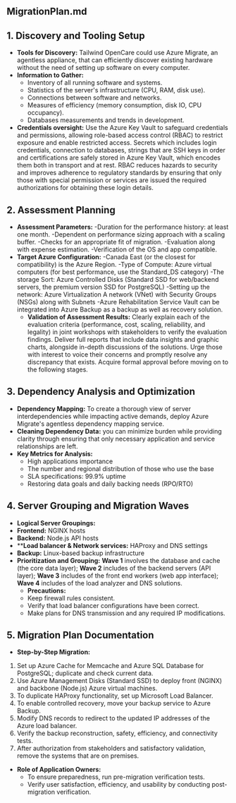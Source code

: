 ## MigrationPlan.md
## 1. Discovery and Tooling Setup 
- **Tools for Discovery:** Tailwind OpenCare could use Azure Migrate, an agentless appliance, that can efficiently discover existing hardware without the need of setting up software on every computer.
- **Information to Gather:**
  - Inventory of all running software and systems.
  - Statistics of the server's infrastructure (CPU, RAM, disk use).
  - Connections between software and networks.
  - Measures of efficiency (memory consumption, disk IO, CPU occupancy).
  - Databases measurements and trends in development.
- **Credentials oversight:**
  Use the Azure Key Vault to safeguard credentials and permissions, allowing role-based access control (RBAC) to restrict exposure and enable restricted access. Secrets which includes login credentials, connection to databases, strings that are SSH keys in order and certifications are safely stored in Azure Key Vault, which encodes them both in transport and at rest. RBAC reduces hazards to security and improves adherence to regulatory standards by ensuring that only those with special permission or services are issued the required authorizations for obtaining these login details.

## 2. Assessment Planning 
- **Assessment Parameters:**
-Duration for the performance history: at least one month.
-Dependent on performance sizing approach with a scaling buffer.
-Checks for an appropriate fit of migration.
-Evaluation along with expense estimation.
-Verification of the OS and app compatible.
- **Target Azure Configuration:**
-Canada East (or the closest for compatibility) is the Azure Region.
-Type of Compute: Azure virtual computers (for best performance, use the Standard_DS category)
-The storage Sort: Azure Controlled Disks (Standard SSD for web/backend servers, the premium version SSD for PostgreSQL)
-Setting up the network: Azure Virtualization A network (VNet) with Security Groups (NSGs) along with Subnets
-Azure Rehabilitation Service Vault can be integrated into Azure Backup as a backup as well as recovery solution.
  - **Validation of Assessment Results:**
  Clearly explain each of the evaluation criteria (performance, cost, scaling, reliability, and legality) in joint workshops with stakeholders to verify the evaluation findings. Deliver full reports that include data insights and graphic charts, alongside in-depth discussions of the solutions. Urge those with interest to voice their concerns and promptly resolve any discrepancy that exists. Acquire formal approval before moving on to the following stages.

## 3. Dependency Analysis and Optimization
- **Dependency Mapping:** To create a thorough view of server interdependencies while impacting active demands, deploy Azure Migrate's agentless dependency mapping service.
- **Cleaning Dependency Data:** you can minimize burden while providing clarity through ensuring that only necessary application and service relationships are left.
- **Key Metrics for Analysis:**
  - High applications importance
  - The number and regional distribution of those who use the base
  - SLA specifications: 99.9% uptime
  - Restoring data goals and daily backing needs (RPO/RTO)

## 4. Server Grouping and Migration Waves 
- **Logical Server Groupings:**
 - **Frontend:** NGINX hosts 
 - **Backend:** Node.js API hosts 
 - ****Load balancer & Network services:** HAProxy and DNS settings
 - **Backup:** Linux-based backup infrastructure
- **Prioritization and Grouping:**
    **Wave 1** involves the database and cache (the core data layer); 
    **Wave 2** includes of the backend servers (API layer); 
    **Wave 3** includes of the front end workers (web app interface); 
    **Wave 4** includes of the load analyzer and DNS solutions.
  - **Precautions:**
   - Keep firewall rules consistent.
   - Verify that load balancer configurations have been correct.
   - Make plans for DNS transmission and any required IP modifications.

## 5. Migration Plan Documentation
 - **Step-by-Step Migration:**
  1. Set up Azure Cache for Memcache and Azure SQL Database for PostgreSQL; duplicate and check current data.
  2. Use Azure Management Disks (Standard SSD) to deploy front (NGINX) and backbone (Node.js) Azure virtual machines.
  3. To duplicate HAProxy functionality, set up Microsoft Load Balancer.
  4. To enable controlled recovery, move your backup service to Azure Backup.
  5. Modify DNS records to redirect to the updated IP addresses of the Azure load balancer.
  6. Verify the backup reconstruction, safety, efficiency, and connectivity tests.
  7. After authorization from stakeholders and satisfactory validation, remove the systems that are on premises.

- **Role of Application Owners:**
  - To ensure preparedness, run pre-migration verification tests.
  - Verify user satisfaction, efficiency, and usability by conducting post-migration verification.






